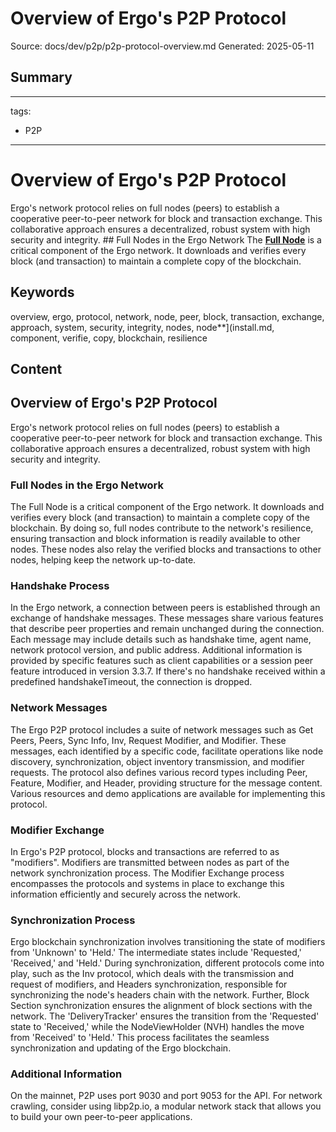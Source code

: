 # Overview of Ergo's P2P Protocol
Source: docs/dev/p2p/p2p-protocol-overview.md
Generated: 2025-05-11

## Summary
---
tags:
- P2P
---
# Overview of Ergo's P2P Protocol

Ergo's network protocol relies on full nodes (peers) to establish a cooperative peer-to-peer network for block and transaction exchange. This collaborative approach ensures a decentralized, robust system with high security and integrity. ## Full Nodes in the Ergo Network The [**Full Node**](install.md) is a critical component of the Ergo network. It downloads and verifies every block (and transaction) to maintain a complete copy of the blockchain.

## Keywords
overview, ergo, protocol, network, node, peer, block, transaction, exchange, approach, system, security, integrity, nodes, node**](install.md, component, verifie, copy, blockchain, resilience

## Content
## Overview of Ergo's P2P Protocol
Ergo's network protocol relies on full nodes (peers) to establish a cooperative peer-to-peer network for block and transaction exchange. This collaborative approach ensures a decentralized, robust system with high security and integrity.

### Full Nodes in the Ergo Network
The Full Node is a critical component of the Ergo network. It downloads and verifies every block (and transaction) to maintain a complete copy of the blockchain. By doing so, full nodes contribute to the network's resilience, ensuring transaction and block information is readily available to other nodes. These nodes also relay the verified blocks and transactions to other nodes, helping keep the network up-to-date.

### Handshake Process
In the Ergo network, a connection between peers is established through an exchange of handshake messages. These messages share various features that describe peer properties and remain unchanged during the connection. Each message may include details such as handshake time, agent name, network protocol version, and public address. Additional information is provided by specific features such as client capabilities or a session peer feature introduced in version 3.3.7. If there's no handshake received within a predefined handshakeTimeout, the connection is dropped.

### Network Messages
The Ergo P2P protocol includes a suite of network messages such as Get Peers, Peers, Sync Info, Inv, Request Modifier, and Modifier. These messages, each identified by a specific code, facilitate operations like node discovery, synchronization, object inventory transmission, and modifier requests. The protocol also defines various record types including Peer, Feature, Modifier, and Header, providing structure for the message content. Various resources and demo applications are available for implementing this protocol.

### Modifier Exchange
In Ergo's P2P protocol, blocks and transactions are referred to as "modifiers". Modifiers are transmitted between nodes as part of the network synchronization process. The Modifier Exchange process encompasses the protocols and systems in place to exchange this information efficiently and securely across the network.

### Synchronization Process
Ergo blockchain synchronization involves transitioning the state of modifiers from 'Unknown' to 'Held.' The intermediate states include 'Requested,' 'Received,' and 'Held.' During synchronization, different protocols come into play, such as the Inv protocol, which deals with the transmission and request of modifiers, and Headers synchronization, responsible for synchronizing the node's headers chain with the network. Further, Block Section synchronization ensures the alignment of block sections with the network. The 'DeliveryTracker' ensures the transition from the 'Requested' state to 'Received,' while the NodeViewHolder (NVH) handles the move from 'Received' to 'Held.' This process facilitates the seamless synchronization and updating of the Ergo blockchain.

### Additional Information
On the mainnet, P2P uses port 9030 and port 9053 for the API.
For network crawling, consider using libp2p.io, a modular network stack that allows you to build your own peer-to-peer applications.

